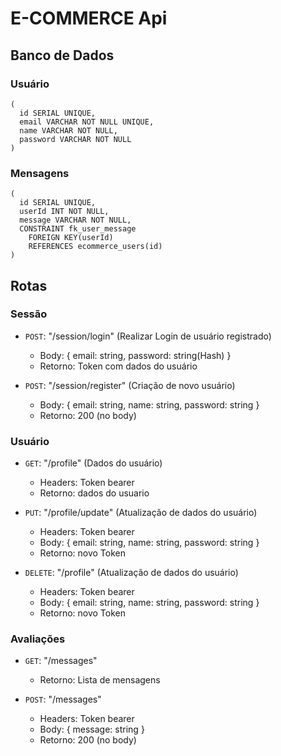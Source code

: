 # E-COMMERCE Api

## Banco de Dados

  ### Usuário
  ```
  (
    id SERIAL UNIQUE,
    email VARCHAR NOT NULL UNIQUE,
    name VARCHAR NOT NULL,
    password VARCHAR NOT NULL
  )
  ```

  ### Mensagens
  ```
  (
    id SERIAL UNIQUE,
    userId INT NOT NULL,
    message VARCHAR NOT NULL,
    CONSTRAINT fk_user_message
      FOREIGN KEY(userId) 
      REFERENCES ecommerce_users(id)
  )
  ```

## Rotas

 ### Sessão

  - ```POST```: "/session/login" (Realizar Login de usuário registrado)
    - Body: { email: string, password: string(Hash) }
    - Retorno: Token com dados do usuário
    
  - ```POST```: "/session/register" (Criação de novo usuário)
    - Body: { email: string, name: string, password: string }
    - Retorno: 200 (no body)

 ### Usuário

  - ```GET```: "/profile" (Dados do usuário)
    - Headers: Token bearer
    - Retorno: dados do usuario
  
  - ```PUT```: "/profile/update" (Atualização de dados do usuário)
    - Headers: Token bearer
    - Body: { email: string, name: string, password: string }
    - Retorno: novo Token
  
  - ```DELETE```: "/profile" (Atualização de dados do usuário)
    - Headers: Token bearer
    - Body: { email: string, name: string, password: string }
    - Retorno: novo Token

 ### Avaliações
  
  - ```GET```: "/messages"
    - Retorno: Lista de mensagens
  
  - ```POST```: "/messages"
    - Headers: Token bearer
    - Body: { message: string }
    - Retorno: 200 (no body)

